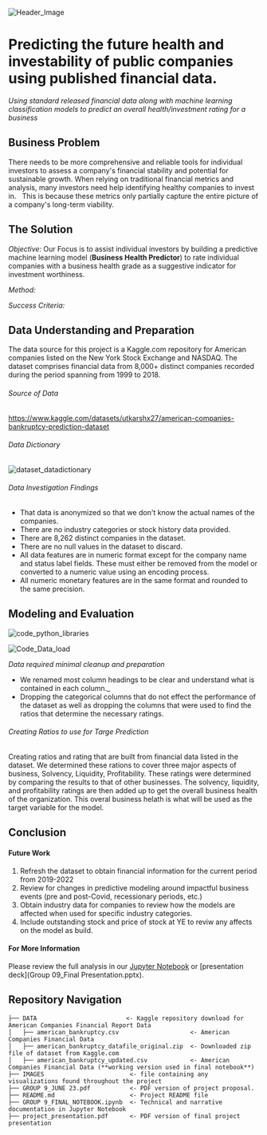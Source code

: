 ![Header_Image](https://github.com/ScottHills-Deloitte/Group09_Feb06_Capstone/assets/125297528/01a5268d-841a-4149-a972-7d5215233da8)
# Predicting the future health and investability of public companies using published financial data.
_Using standard released financial data along with machine learning classification models to predict an overall health/investment rating for a business_

## Business Problem 
There needs to be more comprehensive and reliable tools for individual investors to assess a company's financial stability and potential for sustainable growth. 
When relying on traditional financial metrics and analysis, many investors need help identifying healthy companies to invest in.  
This is because these metrics only partially capture the entire picture of a company's long-term viability.

## The Solution

*Objective:* Our Focus is to assist individual investors by building a predictive machine learning model (**Business Health Predictor**) to rate individual companies with a business health grade as a suggestive indicator for investment worthiness. 

*Method:*

*Success Criteria:* 


## Data Understanding and Preparation
The data source for this project is a Kaggle.com repository for American companies listed on the New York Stock Exchange and NASDAQ. The dataset comprises financial data from 8,000+ distinct companies recorded during the period spanning from 1999 to 2018. 

###### Source of Data
https://www.kaggle.com/datasets/utkarshx27/american-companies-bankruptcy-prediction-dataset

###### Data Dictionary
![dataset_datadictionary](https://github.com/ScottHills-Deloitte/Group09_Feb06_Capstone/assets/125297528/8aab8553-551d-4d75-82ec-fab4313a5009)

###### Data Investigation Findings
- That data is anonymized so that we don't know the actual names of the companies.
- There are no industry categories or stock history data provided.
- There are 8,262 distinct companies in the dataset.
- There are no null values in the dataset to discard. 
- All data features are in numeric format except for the company name and status label fields. These must either be removed from the model or converted to a numeric value using an encoding process.
- All numeric monetary features are in the same format and rounded to the same precision.

## Modeling and Evaluation

![code_python_libraries](https://github.com/ScottHills-Deloitte/Group09_Feb06_Capstone/assets/125297528/ca9c8349-29a5-420b-9584-cd051521c542)

![Code_Data_load](https://github.com/ScottHills-Deloitte/Group09_Feb06_Capstone/assets/125297528/011b0eae-f129-431c-8c1a-807c96d91241)

_Data required minimal cleanup and preparation_ 
 - We renamed most column headings to be clear and understand what is contained in each column._
 - Dropping the categorical columns that do not effect the performance of the dataset as well as dropping the columns that were used to find the ratios that determine the necessary ratings.

###### Creating Ratios to use for Targe Prediction
Creating ratios and rating that are built from financial data listed in the dataset. We determined these rations to cover three major aspects of business, Solvency, Liquidity, Profitability. These ratings were determined by comparing the results to that of other businesses. The solvency, liquidity, and profitability ratings are then added up to get the overall business health of the organization. This overal business helath is what will be used as the target variable for the model.




## Conclusion 
   
#### Future Work

1. Refresh the dataset to obtain financial information for the current period from 2019-2022
2. Review for changes in predictive modeling around impactful business events (pre and post-Covid, recessionary periods, etc.)
3. Obtain industry data for companies to review how the models are affected when used for specific industry categories.
4. Include outstanding stock and price of stock at YE to reviw any affects on the model as build.

#### For More Information
Please review the full analysis in our [Jupyter Notebook](MainNotebook.ipynb) or [presentation deck](Group 09_Final Presentation.pptx).

## Repository Navigation

```
├── DATA                         <- Kaggle repository download for American Companies Financial Report Data
│   ├── american_bankruptcy.csv                    <- American Companies Financial Data
│   ├── american_bankruptcy_datafile_original.zip  <- Downloaded zip file of dataset from Kaggle.com
│   ├── american_bankruptcy_updated.csv            <- American Companies Financial Data (**working version used in final notebook**)
├── IMAGES                        <- file containing any visualizations found throughout the project
├── GROUP 9_JUNE 23.pdf           <- PDF version of project proposal. 
├── README.md                     <- Project README file
├── GROUP 9_FINAL_NOTEBOOK.ipynb  <- Technical and narrative documentation in Jupyter Notebook
├── project_presentation.pdf      <- PDF version of final project presentation
```
